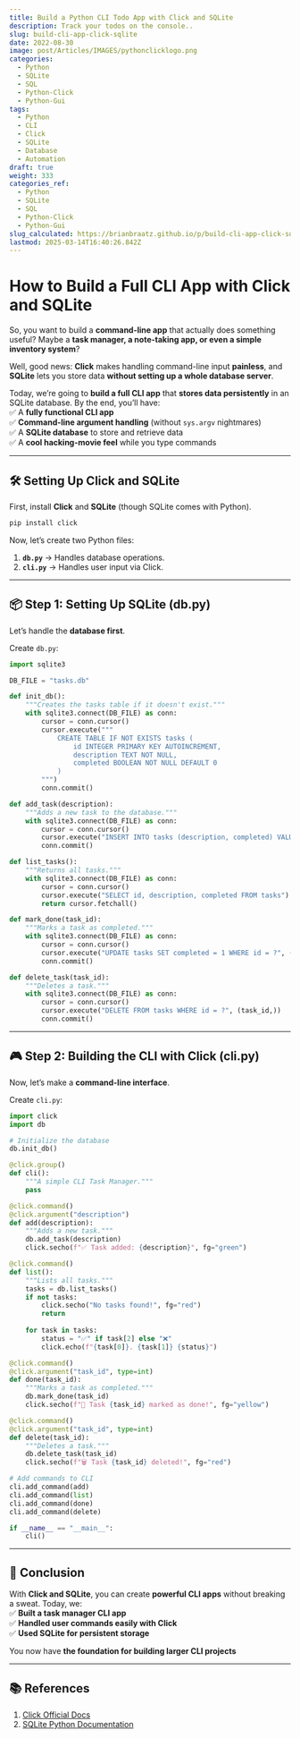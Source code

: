 ```yaml
---
title: Build a Python CLI Todo App with Click and SQLite
description: Track your todos on the console..
slug: build-cli-app-click-sqlite
date: 2022-08-30
image: post/Articles/IMAGES/pythonclicklogo.png
categories:
  - Python
  - SQLite
  - SQL
  - Python-Click
  - Python-Gui
tags:
  - Python
  - CLI
  - Click
  - SQLite
  - Database
  - Automation
draft: true
weight: 333
categories_ref:
  - Python
  - SQLite
  - SQL
  - Python-Click
  - Python-Gui
slug_calculated: https://brianbraatz.github.io/p/build-cli-app-click-sqlite
lastmod: 2025-03-14T16:40:26.842Z
---
```

# How to Build a Full CLI App with Click and SQLite

So, you want to build a **command-line app** that actually does something useful? Maybe a **task manager, a note-taking app, or even a simple inventory system**?

Well, good news: **Click** makes handling command-line input **painless**, and **SQLite** lets you store data **without setting up a whole database server**.

Today, we’re going to **build a full CLI app** that **stores data persistently** in an SQLite database. By the end, you’ll have:\
✅ A **fully functional CLI app**\
✅ **Command-line argument handling** (without `sys.argv` nightmares)\
✅ A **SQLite database** to store and retrieve data\
✅ A **cool hacking-movie feel** while you type commands

***

## 🛠 Setting Up Click and SQLite

First, install **Click** and **SQLite** (though SQLite comes with Python).

```sh
pip install click
```

Now, let’s create two Python files:

1. **`db.py`** → Handles database operations.
2. **`cli.py`** → Handles user input via Click.

***

## 📦 Step 1: Setting Up SQLite (db.py)

Let’s handle the **database first**.

Create `db.py`:

```python
import sqlite3

DB_FILE = "tasks.db"

def init_db():
    """Creates the tasks table if it doesn't exist."""
    with sqlite3.connect(DB_FILE) as conn:
        cursor = conn.cursor()
        cursor.execute("""
            CREATE TABLE IF NOT EXISTS tasks (
                id INTEGER PRIMARY KEY AUTOINCREMENT,
                description TEXT NOT NULL,
                completed BOOLEAN NOT NULL DEFAULT 0
            )
        """)
        conn.commit()

def add_task(description):
    """Adds a new task to the database."""
    with sqlite3.connect(DB_FILE) as conn:
        cursor = conn.cursor()
        cursor.execute("INSERT INTO tasks (description, completed) VALUES (?, 0)", (description,))
        conn.commit()

def list_tasks():
    """Returns all tasks."""
    with sqlite3.connect(DB_FILE) as conn:
        cursor = conn.cursor()
        cursor.execute("SELECT id, description, completed FROM tasks")
        return cursor.fetchall()

def mark_done(task_id):
    """Marks a task as completed."""
    with sqlite3.connect(DB_FILE) as conn:
        cursor = conn.cursor()
        cursor.execute("UPDATE tasks SET completed = 1 WHERE id = ?", (task_id,))
        conn.commit()

def delete_task(task_id):
    """Deletes a task."""
    with sqlite3.connect(DB_FILE) as conn:
        cursor = conn.cursor()
        cursor.execute("DELETE FROM tasks WHERE id = ?", (task_id,))
        conn.commit()
```

***

## 🎮 Step 2: Building the CLI with Click (cli.py)

Now, let’s make a **command-line interface**.

Create `cli.py`:

```python
import click
import db

# Initialize the database
db.init_db()

@click.group()
def cli():
    """A simple CLI Task Manager."""
    pass

@click.command()
@click.argument("description")
def add(description):
    """Adds a new task."""
    db.add_task(description)
    click.secho(f"✅ Task added: {description}", fg="green")

@click.command()
def list():
    """Lists all tasks."""
    tasks = db.list_tasks()
    if not tasks:
        click.secho("No tasks found!", fg="red")
        return
    
    for task in tasks:
        status = "✅" if task[2] else "❌"
        click.echo(f"{task[0]}. {task[1]} {status}")

@click.command()
@click.argument("task_id", type=int)
def done(task_id):
    """Marks a task as completed."""
    db.mark_done(task_id)
    click.secho(f"🎉 Task {task_id} marked as done!", fg="yellow")

@click.command()
@click.argument("task_id", type=int)
def delete(task_id):
    """Deletes a task."""
    db.delete_task(task_id)
    click.secho(f"🗑️ Task {task_id} deleted!", fg="red")

# Add commands to CLI
cli.add_command(add)
cli.add_command(list)
cli.add_command(done)
cli.add_command(delete)

if __name__ == "__main__":
    cli()
```

***

## 🚀 Conclusion

With **Click and SQLite**, you can create **powerful CLI apps** without breaking a sweat. Today, we:\
✅ **Built a task manager CLI app**\
✅ **Handled user commands easily with Click**\
✅ **Used SQLite for persistent storage**

You now have **the foundation for building larger CLI projects**

<!-- 

---

## 💡 Ideas for Future Articles

- **"Adding User Authentication to a CLI App"**  
- **"How to Encrypt an SQLite Database"**  
- **"Building a CLI Note-Taking App with Click"**  
-->

***

## 📚 References

1. [Click Official Docs](https://click.palletsprojects.com/)
2. [SQLite Python Documentation](https://docs.python.org/3/library/sqlite3.html)
